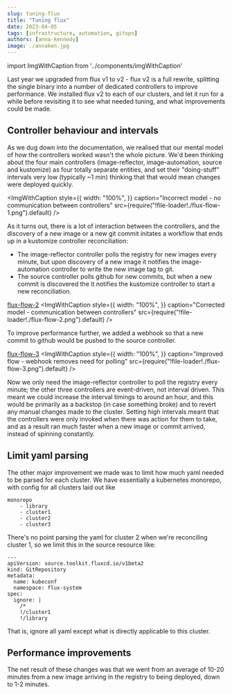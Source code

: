 ```yaml
---
slug: tuning-flux
title: "Tuning flux"
date: 2023-04-05
tags: [infrastructure, automation, gitops]
authors: [anna-kennedy]
image: ./annaken.jpg
---
```


import ImgWithCaption from '../components/imgWithCaption'

Last year we upgraded from flux v1 to v2 - flux v2 is a full rewrite, splitting the single binary into a number of dedicated controllers to improve performance. We installed flux v2 to each of our clusters, and let it run for a while before revisiting it to see what needed tuning, and what improvements could be made.

<!--truncate-->

## Controller behaviour and intervals

As we dug down into the documentation, we realised that our mental model of how the controllers worked wasn't the whole picture. We'd been thinking about the four main controllers (image-reflector, image-automation, source and kustomize) as four totally separate entities, and set their "doing-stuff" intervals very low (typically ~1 min) thinking that that would mean changes were deployed quickly.

<ImgWithCaption
  style={{
    width: "100%",
  }}
  caption="Incorrect model - no communication between controllers"
  src={require("!file-loader!./flux-flow-1.png").default}
  />

As it turns out, there is a lot of interaction between the controllers, and the discovery of a new image or a new git commit initates a workflow that ends up in a kustomize controller reconciliation:

* The image-reflector controller polls the registry for new images every minute, but upon discovery of a new image it notifies the  image-automation controller to write the new image tag to git.
* The source controller polls github for new commits, but when a new commit is discovered the it notifies the kustomize controller to start a new reconciliation.

[flux-flow-2](flux-flow-2.png)
<ImgWithCaption
  style={{
    width: "100%",
  }}
  caption="Corrected model - communication between controllers"
  src={require("!file-loader!./flux-flow-2.png").default}
  />


To improve performance further, we added a webhook so that a new commit to github would be pushed to the source controller.

[flux-flow-3](flux-flow-3.png)
<ImgWithCaption
  style={{
    width: "100%",
  }}
  caption="Improved flow - webhook removes need for polling"
  src={require("!file-loader!./flux-flow-3.png").default}
  />


Now we only need the image-reflector controller to poll the registry every minute; the other three controllers are event-driven, not interval driven.
This meant we could increase the interval timings to around an hour, and this would be primarily as a backstop (in case something broke) and to revert any manual changes made to the cluster.
Setting high intervals meant that the controllers were only invoked when there was action for them to take, and as a result ran much faster when a new image or commit arrived, instead of spinning constantly.

## Limit yaml parsing

The other major improvement we made was to limit how much yaml needed to be parsed for each cluster. We have essentially a kubernetes monorepo, with config for all clusters laid out like
```
monorepo
	- library
	- cluster1
	- cluster2
	- cluster3
```
There's no point parsing the yaml for cluster 2 when we're reconciling cluster 1, so we limit this in the source resource like:
```
---
apiVersion: source.toolkit.fluxcd.io/v1beta2
kind: GitRepository
metadata:
  name: kubeconf
  namespace: flux-system
spec:
  ignore: |
    /*
    !/cluster1
    !/library
```
That is, ignore all yaml except what is directly applicable to this cluster.

## Performance improvements

The net result of these changes was that we went from an average of 10-20 minutes from a new image arriving in the registry to being deployed, down to 1-2 minutes.

